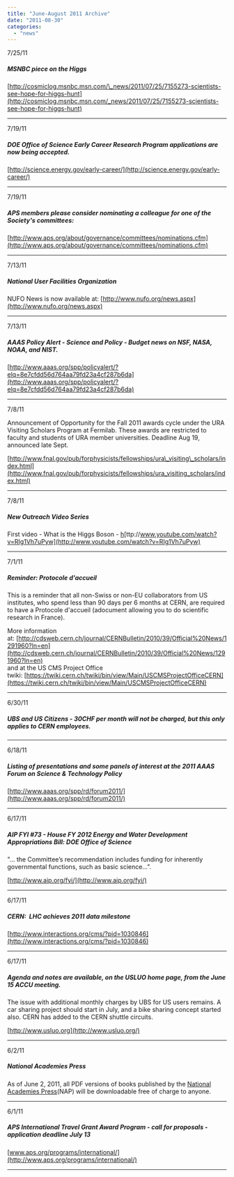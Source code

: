 ```yaml
---
title: "June-August 2011 Archive"
date: "2011-08-30"
categories: 
  - "news"
---
```


7/25/11

##### MSNBC piece on the Higgs

[http://cosmiclog.msnbc.msn.com/\_news/2011/07/25/7155273-scientists-see-hope-for-higgs-hunt](http://cosmiclog.msnbc.msn.com/_news/2011/07/25/7155273-scientists-see-hope-for-higgs-hunt)

* * *

7/19/11

##### DOE Office of Science Early Career Research Program applications are now being accepted.

[http://science.energy.gov/early-career/](http://science.energy.gov/early-career/)

* * *

7/19/11

##### APS members please consider nominating a colleague for one of the Society's committees:

[http://www.aps.org/about/governance/committees/nominations.cfm](http://www.aps.org/about/governance/committees/nominations.cfm)

* * *

7/13/11

##### National User Facilities Organization

NUFO News is now available at: [http://www.nufo.org/news.aspx](http://www.nufo.org/news.aspx)

* * *

7/13/11

##### AAAS Policy Alert - Science and Policy - Budget news on NSF, NASA, NOAA, and NIST.

[http://www.aaas.org/spp/policyalert/?elq=8e7cfdd56d764aa79fd23a4cf287b6da](http://www.aaas.org/spp/policyalert/?elq=8e7cfdd56d764aa79fd23a4cf287b6da)

* * *

7/8/11

Announcement of Opportunity for the Fall 2011 awards cycle under the URA Visiting Scholars Program at Fermilab. These awards are restricted to faculty and students of URA member universities. Deadline Aug 19, announced late Sept.

[http://www.fnal.gov/pub/forphysicists/fellowships/ura\_visiting\_scholars/index.html](http://www.fnal.gov/pub/forphysicists/fellowships/ura_visiting_scholars/index.html)

* * *

7/8/11

##### New Outreach Video Series

First video - What is the Higgs Boson - [h](http://www.youtube.com/watch?v=RIg1Vh7uPyw)[ttp://www.youtube.com/watch?v=RIg1Vh7uPyw](http://www.youtube.com/watch?v=RIg1Vh7uPyw)

* * *

7/1/11

##### Reminder: Protocole d'accueil

This is a reminder that all non-Swiss or non-EU collaborators from US institutes, who spend less than 90 days per 6 months at CERN, are required to have a Protocole d'accueil (adocument allowing you to do scientific research in France).

More information at: [http://cdsweb.cern.ch/journal/CERNBulletin/2010/39/Official%20News/1291960?ln=en](http://cdsweb.cern.ch/journal/CERNBulletin/2010/39/Official%20News/1291960?ln=en)  
and at the US CMS Project Office twiki: [https://twiki.cern.ch/twiki/bin/view/Main/USCMSProjectOfficeCERN](https://twiki.cern.ch/twiki/bin/view/Main/USCMSProjectOfficeCERN)

* * *

6/30/11

##### UBS and US Citizens - 30CHF per month will not be charged, but this only applies to CERN employees.

* * *

6/18/11

##### Listing of presentations and some panels of interest at the 2011 AAAS Forum on Science & Technology Policy

[http://www.aaas.org/spp/rd/forum2011/](http://www.aaas.org/spp/rd/forum2011/)

* * *

6/17/11

##### AIP FYI #73 - House FY 2012 Energy and Water Development Appropriations Bill: DOE Office of Science

"... the Committee’s recommendation includes funding for inherently governmental functions, such as basic science...".

[http://www.aip.org/fyi/](http://www.aip.org/fyi/)

* * *

6/17/11

##### CERN:  LHC achieves 2011 data milestone

[http://www.interactions.org/cms/?pid=1030846](http://www.interactions.org/cms/?pid=1030846)

* * *

6/17/11

##### Agenda and notes are available, on the USLUO home page, from the June 15 ACCU meeting.

The issue with additional monthly charges by UBS for US users remains. A car sharing project should start in July, and a bike sharing concept started also. CERN has added to the CERN shuttle circuits.

[http://www.usluo.org](http://www.usluo.org/)

* * *

6/2/11

##### National Academies Press

As of June 2, 2011, all PDF versions of books published by the [National Academies Press](http://click.newsletters.nas.edu/?ju=fe2c157274630674771778&ls=fdeb1372706304757d12707c&m=fefc1276756205&l=fe91167477660c7e7c&s=fe28167575670c7a701c71&jb=ffcf14&t= "National Academies Press")(NAP) will be downloadable free of charge to anyone.

* * *

6/1/11

##### APS International Travel Grant Award Program - call for proposals - application deadline July 13

[www.aps.org/programs/international/](http://www.aps.org/programs/international/)

* * *
